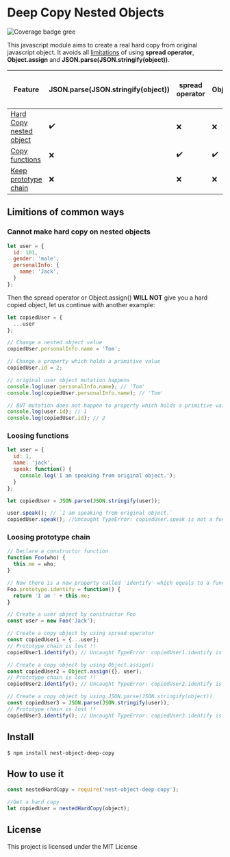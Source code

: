 # Deep Copy Nested Objects 

![Coverage badge gree][coverage-badge-green]

[coverage-badge-green]: https://img.shields.io/badge/Coverage-100%25-brightgreen.svg
[coverage-badge-yellow]: https://img.shields.io/badge/Coverage-100%25-yellow.svg
[coverage-badge-red]: https://img.shields.io/badge/Coverage-100%25-red.svg

This javascript module aims to create a real hard copy from original javascript object. It avoids all [limitations](#limitions-of-common-ways) of using **spread operator**, **Object.assign** and **JSON.parse(JSON.stringify(object))**. 

| Feature  | JSON.parse(JSON.stringify(object)) | spread operator | Object.assign | nest-object-deep-copy |
| ------------- | ------------- | ------------- | ------------- | ------------- |
| [Hard Copy nested object](#cannot-make-hard-copy-on-nested-objects) | :heavy_check_mark:  | :x:  | :x:  | :heavy_check_mark:  |
| [Copy functions](#loosing-functions) | :x:  | :heavy_check_mark:  | :heavy_check_mark:  |  :heavy_check_mark:  |
| [Keep prototype chain](#loosing-prototype-chain)  | :x:  | :x:  | :x:  |  :heavy_check_mark:  |

## Limitions of common ways
### Cannot make hard copy on nested objects 

```javascript
let user = {
  id: 101,
  gender: 'male',
  personalInfo: {
    name: 'Jack',
  }
};
```

Then the spread operator or Object.assign() **WILL NOT** give you a hard copied object, let us continue with another example:

```javascript
let copiedUser = {
  ...user
};

// Change a nested object value
copiedUser.personalInfo.name = 'Tom';

// Change a property which holds a primitive value
copiedUser.id = 2;

// original user object mutation happens
console.log(user.personalInfo.name); // 'Tom'
console.log(copiedUser.personalInfo.name); // 'Tom'

// BUT mutation does not happen to property which holds a primitive value
console.log(user.id); // 1
console.log(copiedUser.id); // 2
```


### Loosing functions

```javascript
let user = {
  id: 1,
  name: 'jack',
  speak: function() {
    console.log('I am speaking from original object.');
  }
};

let copiedUser = JSON.parse(JSON.stringify(user));

user.speak(); // `I am speaking from original object.`
copiedUser.speak(); //Uncaught TypeError: copiedUser.speak is not a function
```

### Loosing prototype chain

```javascript
// Declare a constructor function
function Foo(who) {
  this.me = who;
}

// Now there is a new property called 'identify' which equals to a function in prototype chain of any object being created by calling new Foo
Foo.prototype.identify = function() {
  return 'I am ' + this.me;
}

// Create a user object by constructor Foo
const user = new Foo('Jack');

// Create a copy object by using spread operator
const copiedUser1 = {...user};
// Prototype chain is lost !!
copiedUser1.identify(); // Uncaught TypeError: copiedUser1.identify is not a function

// Create a copy object by using Object.assign()
const copiedUser2 = Object.assign({}, user);
// Prototype chain is lost !!
copiedUser2.identify(); // Uncaught TypeError: copiedUser2.identify is not a function

// Create a copy object by using JSON.parse(JSON.stringify(object))
const copiedUser3 = JSON.parse(JSON.stringify(user));
// Prototype chain is lost !!
copiedUser3.identify(); // Uncaught TypeError: copiedUser3.identify is not a function

```

## Install
```console
$ npm install nest-object-deep-copy
```

## How to use it
```javascript
const nestedHardCopy = require('nest-object-deep-copy');

//Get a hard copy
let copiedUser = nestedHardCopy(object);

```
## License

This project is licensed under the MIT License 
